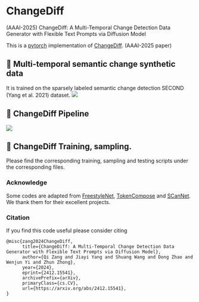 # ChangeDiff
(AAAI-2025) ChangeDiff: A Multi-Temporal Change Detection Data Generator with Flexible Text Prompts via Diffusion Model


This is a [pytorch](http://pytorch.org/) implementation of [ChangeDiff](https://github.com/DZhaoXd/ChangeDiff).
(AAAI-2025 paper)


## :speech_balloon:  Multi-temporal semantic change synthetic data
It is trained on the sparsely labeled semantic change detection SECOND (Yang et al. 2021) dataset.
![](./images/fig1.jpg)

## :speech_balloon: ChangeDiff Pipeline
![](./images/pipeline.jpg)

## :speech_balloon: ChangeDiff Training, sampling.
Please find the corresponding training, sampling and testing scripts under the corresponding files.



### Acknowledge
Some codes are adapted from [FreestyleNet](https://github.com/essunny310/FreestyleNet),  [TokenCompose](https://github.com/mlpc-ucsd/TokenCompose) and [SCanNet](https://github.com/ggsDing/SCanNet). We thank them for their excellent projects.


### Citation
If you find this code useful please consider citing
```
@misc{zang2024ChangeDiff,
      title={ChangeDiff: A Multi-Temporal Change Detection Data Generator with Flexible Text Prompts via Diffusion Model}, 
      author={Qi Zang and Jiayi Yang and Shuang Wang and Dong Zhao and Wenjun Yi and Zhun Zhong},
      year={2024},
      eprint={2412.15541},
      archivePrefix={arXiv},
      primaryClass={cs.CV},
      url={https://arxiv.org/abs/2412.15541}, 
}
```




